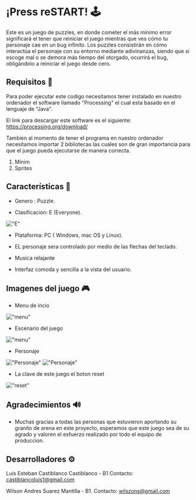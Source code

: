 # ¡Press reSTART! 🕹

Este es un juego de puzzles, en donde cometer el más mínimo error significará el tener que reiniciar el juego mientras que ves cómo tu personaje cae en un bug infinito. Los puzzles consistirán en cómo interactúa el personaje con su entorno mediante adivinanzas, siendo que si escoge mal o se demora más tiempo del otorgado, ocurrirá el bug, obligándolo a reiniciar el juego desde cero.

## Requisitos  🔧

Para poder ejecutar este codigo necesitamos tener instalado en nuestro ordenador el software llamado "Processing" el cual esta basado en el lenguaje de "Java".

El link para descargar este software es el siguiente: https://processing.org/download/

Tambien al momento de tener el programa en nuestro ordenador necesitamos importar 2 bibliotecas las cuales son de gran importancia para que el juego pueda ejecutarse de manera correcta.

1. Minim
2. Sprites

## Características 🧩

- Genero : Puzzle.

- Clasificacion: E (Everyone).

!["E"](https://i.ibb.co/vmTGZ9h/Clasificacion.png)

- Plataforma: PC ( Windows, mac OS y Linux).

- EL personaje sera controlado por medio de las flechas del teclado.

- Musica relajante 

- Interfaz comoda y sencilla a la vista del usuario.

## Imagenes del juego 🎮

- Menu de incio

!["menu"](https://i.ibb.co/6vXCY0F/Nueva-Pantalla-de-inicio.png)

- Escenario del juego

!["menu"](https://i.ibb.co/p0gQcnG/Fondo-con-cuadro.png)

- Personaje

!["Personaje"](https://i.ibb.co/gg5Zr40/Robocop12.png)
!["Personaje"](https://i.ibb.co/XZqfkgQ/Robocop13.png)

- La clave de este juego el boton reset

!["reset"](https://i.ibb.co/zQP4MfF/reset-1.png)


## Agradecimientos 🔊

- Muchas gracias a todas las personas que estuvieron aportando su granito de arena en este proyecto, esperamos que este juego sea de su agrado y valoren el esfuerzo realizado por todo el equipo de produccion.


## Desarrolladores ⚙

Luis Esteban Castiblanco Castiblanco - B1
Contacto: castiblancoluis1@gmail.com

Wilson Andres Suarez Mantilla - B1.
Contacto: wilszons@gmail.com




